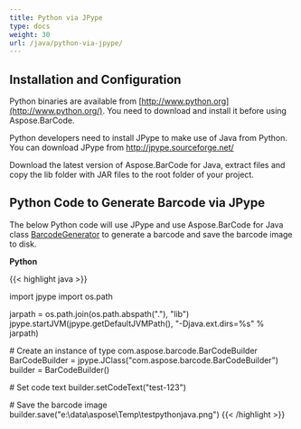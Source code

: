 ```yaml
---
title: Python via JPype
type: docs
weight: 30
url: /java/python-via-jpype/
---
```


## **Installation and Configuration**
Python binaries are available from [http://www.python.org](http://www.python.org/). You need to download and install it before using Aspose.BarCode.

Python developers need to install JPype to make use of Java from Python. You can download JPype from <http://jpype.sourceforge.net/>

Download the latest version of Aspose.BarCode for Java, extract files and copy the lib folder with JAR files to the root folder of your project. 
## **Python Code to Generate Barcode via JPype**
The below Python code will use JPype and use Aspose.BarCode for Java class [BarcodeGenerator]() to generate a barcode and save the barcode image to disk.

**Python**

{{< highlight java >}}

 import jpype
 import os.path
 
 jarpath = os.path.join(os.path.abspath("."), "lib")
 jpype.startJVM(jpype.getDefaultJVMPath(), "-Djava.ext.dirs=%s" % jarpath)
 
 \# Create an instance of type com.aspose.barcode.BarCodeBuilder 
 BarCodeBuilder = jpype.JClass("com.aspose.barcode.BarCodeBuilder")
 builder = BarCodeBuilder()
 
 \# Set code text
 builder.setCodeText("test-123")
 
 \# Save the barcode image
 builder.save("e:\\data\\aspose\\Temp\\testpythonjava.png")
{{< /highlight >}}
